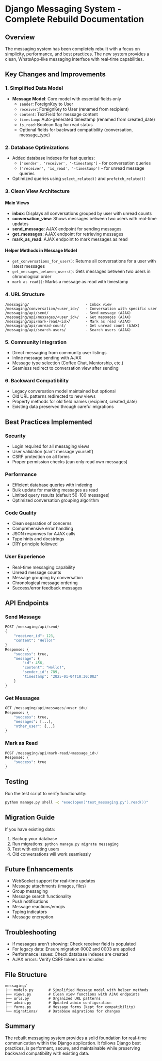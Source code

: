 # Django Messaging System - Complete Rebuild Documentation

## Overview
The messaging system has been completely rebuilt with a focus on simplicity, performance, and best practices. The new system provides a clean, WhatsApp-like messaging interface with real-time capabilities.

## Key Changes and Improvements

### 1. Simplified Data Model
- **Message Model**: Core model with essential fields only
  - `sender`: ForeignKey to User
  - `receiver`: ForeignKey to User (renamed from recipient)
  - `content`: TextField for message content
  - `timestamp`: Auto-generated timestamp (renamed from created_date)
  - `is_read`: Boolean flag for read status
  - Optional fields for backward compatibility (conversation, message_type)

### 2. Database Optimizations
- Added database indexes for fast queries:
  - `['sender', 'receiver', '-timestamp']` - for conversation queries
  - `['receiver', 'is_read', '-timestamp']` - for unread message queries
- Optimized queries using `select_related()` and `prefetch_related()`

### 3. Clean View Architecture

#### Main Views
- **inbox**: Displays all conversations grouped by user with unread counts
- **conversation_view**: Shows messages between two users with real-time updates
- **send_message**: AJAX endpoint for sending messages
- **get_messages**: AJAX endpoint for retrieving messages
- **mark_as_read**: AJAX endpoint to mark messages as read

#### Helper Methods in Message Model
- `get_conversations_for_user()`: Returns all conversations for a user with latest messages
- `get_messages_between_users()`: Gets messages between two users in chronological order
- `mark_as_read()`: Marks a message as read with timestamp

### 4. URL Structure
```
/messaging/                          - Inbox view
/messaging/conversation/<user_id>/   - Conversation with specific user
/messaging/api/send/                 - Send message (AJAX)
/messaging/api/messages/<user_id>/   - Get messages (AJAX)
/messaging/api/mark-read/<id>/       - Mark as read (AJAX)
/messaging/api/unread-count/         - Get unread count (AJAX)
/messaging/api/search-users/         - Search users (AJAX)
```

### 5. Community Integration
- Direct messaging from community user listings
- Inline message sending with AJAX
- Message type selection (Coffee Chat, Mentorship, etc.)
- Seamless redirect to conversation view after sending

### 6. Backward Compatibility
- Legacy conversation model maintained but optional
- Old URL patterns redirected to new views
- Property methods for old field names (recipient, created_date)
- Existing data preserved through careful migrations

## Best Practices Implemented

### Security
- Login required for all messaging views
- User validation (can't message yourself)
- CSRF protection on all forms
- Proper permission checks (can only read own messages)

### Performance
- Efficient database queries with indexing
- Bulk update for marking messages as read
- Limited query results (default 50-100 messages)
- Optimized conversation grouping algorithm

### Code Quality
- Clean separation of concerns
- Comprehensive error handling
- JSON responses for AJAX calls
- Type hints and docstrings
- DRY principle followed

### User Experience
- Real-time messaging capability
- Unread message counts
- Message grouping by conversation
- Chronological message ordering
- Success/error feedback messages

## API Endpoints

### Send Message
```python
POST /messaging/api/send/
{
    "receiver_id": 123,
    "content": "Hello!"
}
Response: {
    "success": true,
    "message": {
        "id": 456,
        "content": "Hello!",
        "sender_id": 789,
        "timestamp": "2025-01-04T10:30:00Z"
    }
}
```

### Get Messages
```python
GET /messaging/api/messages/<user_id>/
Response: {
    "success": true,
    "messages": [...],
    "other_user": {...}
}
```

### Mark as Read
```python
POST /messaging/api/mark-read/<message_id>/
Response: {
    "success": true
}
```

## Testing
Run the test script to verify functionality:
```bash
python manage.py shell -c "exec(open('test_messaging.py').read())"
```

## Migration Guide
If you have existing data:
1. Backup your database
2. Run migrations: `python manage.py migrate messaging`
3. Test with existing users
4. Old conversations will work seamlessly

## Future Enhancements
- WebSocket support for real-time updates
- Message attachments (images, files)
- Group messaging
- Message search functionality
- Push notifications
- Message reactions/emojis
- Typing indicators
- Message encryption

## Troubleshooting
- If messages aren't showing: Check receiver field is populated
- For legacy data: Ensure migration 0002 and 0003 are applied
- Performance issues: Check database indexes are created
- AJAX errors: Verify CSRF tokens are included

## File Structure
```
messaging/
├── models.py       # Simplified Message model with helper methods
├── views.py        # Clean view functions with AJAX endpoints
├── urls.py         # Organized URL patterns
├── admin.py        # Updated admin configuration
├── forms.py        # Message forms (kept for compatibility)
└── migrations/     # Database migrations for changes
```

## Summary
The rebuilt messaging system provides a solid foundation for real-time communication within the Django application. It follows Django best practices, is performant, secure, and maintainable while preserving backward compatibility with existing data.